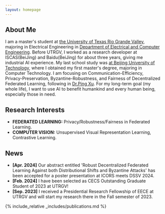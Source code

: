 ```yaml
---
layout: homepage
---
```


## About Me
I am a master's student at [the University of Texas Rio Grande Valley](https://www.utrgv.edu/), majoring in Electrical Engineering in [Department of Electrical and Computer Engineering](https://www.utrgv.edu/ece/). Before UTRGV, I worked as a research developer at ISCAS(BeiJing) and Baidu(BeiJing) for about three years, giving me industrial AI experience. My last school study was [at Beijing University of Technology](https://www.bjut.edu.cn/), where I obtained my first master's degree, majoring in Computer Technology. I am focusing on Communication-Efficiency, Privacy-Preservation, Byzantine-Robustness, and Fairness of Decentralized Federated Learning, following in [Dr.Ping Xu](https://sites.google.com/view/ping-xu-utrgv/home). For my long-term goal (my whole life), I want to use AI to benefit humankind and every human being, especially those in need.

## Research Interests

- **FEDERATED LEARNING:** Privacy/Robustness/Fairness in Federated Learning.
- **COMPUTER VISION:** Unsupervised Visual Representation Learning, Contrastive Learning.

## News

- **[Apr. 2024]** Our abstract entitled 'Robust Decentralized Federated Learning Against both Distributional Shifts and Byzantine Attacks' has been accepted for a poster presentation at ICORS meets DSSV 2024.
- **[Feb. 2024]** I have been selected as CECS Outstanding Graduate Student of 2023 at UTRGV!  
- **[Sep. 2023]** I received a Presidential Research Fellowship of EECE at UTRGV and will start my research there in the Fall semester of 2023.

{% include_relative _includes/publications.md %}
